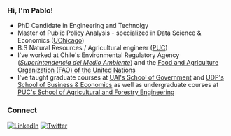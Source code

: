 ### Hi, I'm Pablo!
- PhD Candidate in Engineering and Technolgy
- Master of Public Policy Analysis - specialized in Data Science & Economics ([UChicago](https://harris.uchicago.edu/))
- B.S Natural Resources / Agricultural engineer ([PUC](https://www.uc.cl/))
- I've worked at Chile's Environmental Regulatory Agency ([*Superintendencia del Medio Ambiente*](https://portal.sma.gob.cl/)) and the [Food and Agriculture Organization (FAO) of the United Nations](https://www.fao.org/americas/en/)
- I've taught graduate courses at [UAI's School of Government](https://gobierno.uai.cl/profesor-externo-uai/pablo-aguirre/) and [UDP's School of Business & Economics](https://postgradosfee.udp.cl/personas/pablo-aguirre/) as well as undergraduate courses at [PUC's School of Agricultural and Forestry Engineering](https://agronomia.uc.cl/)

### Connect
<a href="https://www.linkedin.com/in/pjaguirreh/"><img src="https://img.shields.io/badge/LinkedIn--_.svg?style=social&logo=linkedin" alt="LinkedIn"></a> <a href="https://twitter.com/PAguirreH"><img src="https://img.shields.io/twitter/follow/PAguirreH?label=Twitter&style=social" alt="Twitter"></a>

